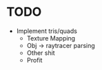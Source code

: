 # TODO

- Implement tris/quads
  - Texture Mapping
  - Obj -> raytracer parsing
  - Other shit
  - Profit